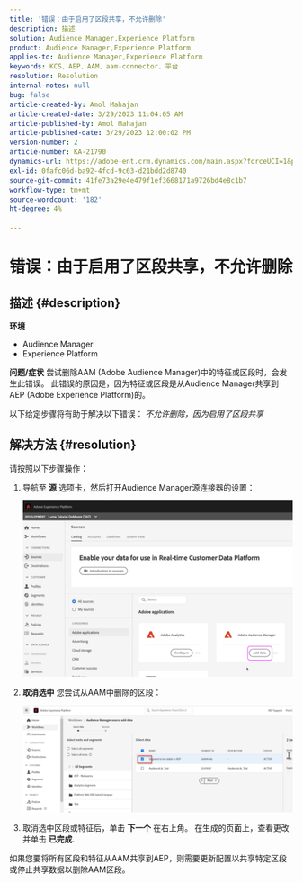 ```yaml
---
title: '错误：由于启用了区段共享，不允许删除'
description: 描述
solution: Audience Manager,Experience Platform
product: Audience Manager,Experience Platform
applies-to: Audience Manager,Experience Platform
keywords: KCS、AEP、AAM、aam-connector、平台
resolution: Resolution
internal-notes: null
bug: false
article-created-by: Amol Mahajan
article-created-date: 3/29/2023 11:04:05 AM
article-published-by: Amol Mahajan
article-published-date: 3/29/2023 12:00:02 PM
version-number: 2
article-number: KA-21790
dynamics-url: https://adobe-ent.crm.dynamics.com/main.aspx?forceUCI=1&pagetype=entityrecord&etn=knowledgearticle&id=2959ba6a-21ce-ed11-b597-6045bd0065b6
exl-id: 0fafc06d-ba92-4fcd-9c63-d21bdd2d8740
source-git-commit: 41fe73a29e4e479f1ef3668171a9726bd4e8c1b7
workflow-type: tm+mt
source-wordcount: '182'
ht-degree: 4%

---
```


# 错误：由于启用了区段共享，不允许删除

## 描述 {#description}

<b>环境</b>
- Audience Manager
- Experience Platform



<b>问题/症状</b>
尝试删除AAM (Adobe Audience Manager)中的特征或区段时，会发生此错误。 此错误的原因是，因为特征或区段是从Audience Manager共享到AEP (Adobe Experience Platform)的。

以下给定步骤将有助于解决以下错误： *不允许删除，因为启用了区段共享*


## 解决方法 {#resolution}

请按照以下步骤操作：<br>


1. 导航至 <b>源</b> 选项卡，然后打开Audience Manager源连接器的设置：



   ![](assets/fc2c0636-a6cd-ed11-b597-6045bd006239.png)


2. <b>取消选中</b> 您尝试从AAM中删除的区段：

   ![](assets/48be788f-a6cd-ed11-b597-6045bd006239.png)
3. 取消选中区段或特征后，单击 <b>下一个</b> 在右上角。 在生成的页面上，查看更改并单击 <b>已完成</b>.




如果您要将所有区段和特征从AAM共享到AEP，则需要更新配置以共享特定区段或停止共享数据以删除AAM区段。
